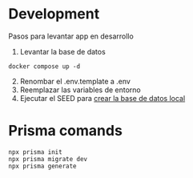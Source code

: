 # Development
Pasos para levantar app en desarrollo

1. Levantar la base de datos
```
docker compose up -d
```
2. Renombar el .env.template a .env
3. Reemplazar las variables de entorno
4. Ejecutar el SEED para [crear la base de datos local](localhost:3000/api/seed)

# Prisma comands

```
npx prisma init
npx prisma migrate dev
npx prisma generate 
```

